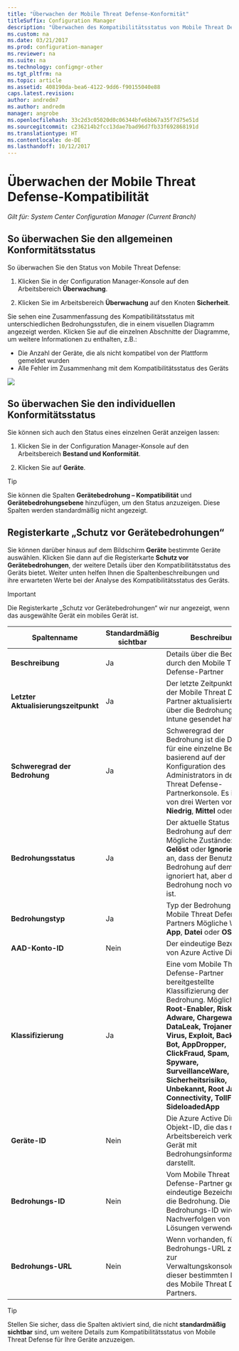 ```yaml
---
title: "Überwachen der Mobile Threat Defense-Konformität"
titleSuffix: Configuration Manager
description: "Überwachen des Kompatibilitätsstatus von Mobile Threat Defense-Partnern über die Configuration Manager-Verwaltungskonsole"
ms.custom: na
ms.date: 03/21/2017
ms.prod: configuration-manager
ms.reviewer: na
ms.suite: na
ms.technology: configmgr-other
ms.tgt_pltfrm: na
ms.topic: article
ms.assetid: 408190da-bea6-4122-9dd6-f90155040e88
caps.latest.revision: 
author: andredm7
ms.author: andredm
manager: angrobe
ms.openlocfilehash: 33c2d3c05020d0c06344bfe6bb67a35f7d75e51d
ms.sourcegitcommit: c236214b2fcc13dae7bad96d7fb33f692868191d
ms.translationtype: HT
ms.contentlocale: de-DE
ms.lasthandoff: 10/12/2017
---
```

# <a name="monitor-mobile-threat-defense-compliance"></a>**Überwachen der Mobile Threat Defense-Kompatibilität**

*Gilt für: System Center Configuration Manager (Current Branch)*

## <a name="to-monitor-the-overall-compliance-status"></a>So überwachen Sie den allgemeinen Konformitätsstatus

So überwachen Sie den Status von Mobile Threat Defense:

1.  Klicken Sie in der Configuration Manager-Konsole auf den Arbeitsbereich **Überwachung**.

2.  Klicken Sie im Arbeitsbereich **Überwachung** auf den Knoten **Sicherheit**.

Sie sehen eine Zusammenfassung des Kompatibilitätsstatus mit unterschiedlichen Bedrohungsstufen, die in einem visuellen Diagramm angezeigt werden. Klicken Sie auf die einzelnen Abschnitte der Diagramme, um weitere Informationen zu enthalten, z.B.: 

- Die Anzahl der Geräte, die als nicht kompatibel von der Plattform gemeldet wurden
- Alle Fehler im Zusammenhang mit dem Kompatibilitätsstatus des Geräts

![](http://i.imgur.com/bmPsiWk.png)

## <a name="to-monitor-the-individual-compliance-status"></a>So überwachen Sie den individuellen Konformitätsstatus

Sie können sich auch den Status eines einzelnen Gerät anzeigen lassen:

1.  Klicken Sie in der Configuration Manager-Konsole auf den Arbeitsbereich **Bestand und Konformität**.

2.  Klicken Sie auf **Geräte**.

> [!TIP] 
> Sie können die Spalten **Gerätebedrohung – Kompatibilität** und **Gerätebedrohungsebene** hinzufügen, um den Status anzuzeigen. Diese Spalten werden standardmäßig nicht angezeigt.

## <a name="device-threat-protection-tab"></a>Registerkarte „Schutz vor Gerätebedrohungen“

Sie können darüber hinaus auf dem Bildschirm **Geräte** bestimmte Geräte auswählen. Klicken Sie dann auf die Registerkarte **Schutz vor Gerätebedrohungen**, der weitere Details über den Kompatibilitätsstatus des Geräts bietet. Weiter unten helfen Ihnen die Spaltenbeschreibungen und ihre erwarteten Werte bei der Analyse des Kompatibilitätsstatus des Geräts.

> [!IMPORTANT] 
> Die Registerkarte „Schutz vor Gerätebedrohungen“ wir nur angezeigt, wenn das ausgewählte Gerät ein mobiles Gerät ist.

|Spaltenname|Standardmäßig sichtbar|Beschreibung| 
|-|-|-|
|**Beschreibung**| Ja | Details über die Bedrohung durch den Mobile Threat Defense-Partner |
|**Letzter Aktualisierungszeitpunkt**| Ja | Der letzte Zeitpunkt, an dem der Mobile Threat Defense-Partner aktualisierte Details über die Bedrohung an Intune gesendet hat |
|**Schweregrad der Bedrohung**| Ja | Schweregrad der Bedrohung ist die Definition für eine einzelne Bedrohung, basierend auf der Konfiguration des Administrators in der Mobile Threat Defense-Partnerkonsole. Es ist einer von drei Werten vorhanden: **Niedrig**, **Mittel** oder **Hoch** |
|**Bedrohungsstatus**| Ja | Der aktuelle Status der Bedrohung auf dem Gerät. Mögliche Zustände: **Aktiv**, **Gelöst** oder **Ignoriert:** Gibt an, dass der Benutzer die Bedrohung auf dem Gerät ignoriert hat, aber die Bedrohung noch vorhanden ist. |
|**Bedrohungstyp**| Ja | Typ der Bedrohung des Mobile Threat Defense-Partners Mögliche Werte: **App**, **Datei** oder **OS** |
|**AAD-Konto-ID**| Nein | Der eindeutige Bezeichner von Azure Active Directory. |
|**Klassifizierung**| Ja | Eine vom Mobile Threat Defense-Partner bereitgestellte Klassifizierung der Bedrohung. Mögliche Werte: **Root-Enabler, Riskware, Adware, Chargeware, DataLeak, Trojaner, Wurm, Virus, Exploit, Backdoor, Bot, AppDropper, ClickFraud, Spam, Spyware, SurveillanceWare, Sicherheitsrisiko, Unbekannt, Root Jailbrake, Connectivity, TollFraud, SideloadedApp** |
|**Geräte-ID**| Nein | Die Azure Active Directory-Objekt-ID, die das mit dem Arbeitsbereich verknüpfte Gerät mit Bedrohungsinformationen darstellt. |
|**Bedrohungs-ID**| Nein | Vom Mobile Threat Defense-Partner generierte eindeutige Bezeichner für die Bedrohung. Die Bedrohungs-ID wird zum Nachverfolgen von Lösungen verwendet. |
|**Bedrohungs-URL**| Nein | Wenn vorhanden, führt die Bedrohungs-URL zurück zur Verwaltungskonsolenansicht dieser bestimmten Drohung des Mobile Threat Defense-Partners. |

> [!TIP] 
> Stellen Sie sicher, dass die Spalten aktiviert sind, die nicht **standardmäßig sichtbar** sind, um weitere Details zum Kompatibilitätsstatus von Mobile Threat Defense für Ihre Geräte anzuzeigen.
